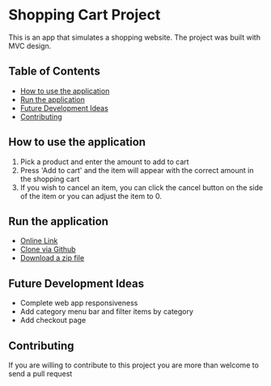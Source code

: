 # Shopping Cart Project

This is an app that simulates a shopping website.
The project was built with MVC design.

## Table of Contents
* [How to use the application](#how-to-use-the-application)
* [Run the application](#run-the-application)
* [Future Development Ideas](#future-development-ideas)
* [Contributing](#contributing)

## How to use the application
1. Pick a product and enter the amount to add to cart
2. Press 'Add to cart' and the item will appear with the correct amount in the shopping cart
3. If you wish to cancel an item, you can click the cancel button on the side of the item or you can adjust the item to 0.

## Run the application
* [Online Link](https://yehudit325.github.io/Shopping_Cart/)
* [Clone via Github](https://github.com/Yehudit325//Shopping_Cart.git)
* [Download a zip file](https://github.com/Yehudit325/Shopping_Cart/archive/master.zip)

## Future Development Ideas
* Complete web app responsiveness
* Add category menu bar and filter items by category
* Add checkout page

## Contributing
If you are willing to contribute to this project
you are more than welcome to send a pull request